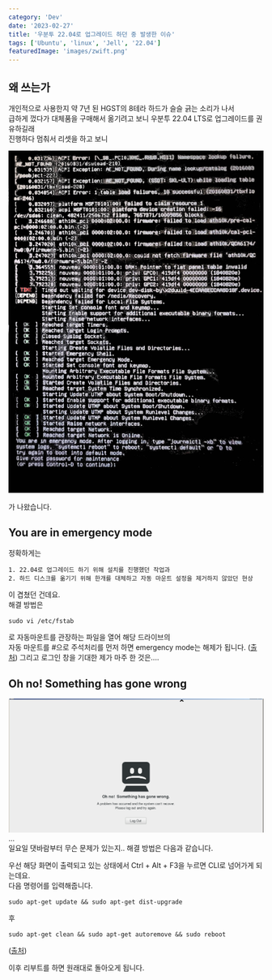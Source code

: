 ```yaml
---
category: 'Dev'
date: '2023-02-27'
title: '우분투 22.04로 업그레이드 하던 중 발생한 이슈'
tags: ['Ubuntu', 'linux', 'Jell', '22.04']
featuredImage: 'images/zwift.png'
---
```


## 왜 쓰는가

개인적으로 사용한지 약 7년 된 HGST의 8테라 하드가 슬슬 긁는 소리가 나서  
급하게 껐다가 대체품을 구매해서 옮기려고 보니 우분투 22.04 LTS로 업그레이드를 권유하길래  
진행하다 멈춰서 리셋을 하고 보니

![You are in emergency mode](images/you_are_in_emergency_mode.jpeg)

가 나왔습니다.

## You are in emergency mode

정확하게는

```text
1. 22.04로 업그레이드 하기 위해 설치를 진행했던 작업과
2. 하드 디스크를 옮기기 위해 한개를 대체하고 자동 마운트 설정을 제거하지 않았던 현상
```

이 겹쳤던 건데요.  
해결 방법은

```shell
sudo vi /etc/fstab
```

로 자동마운트를 관장하는 파일을 열어 해당 드라이브의  
자동 마운트를 #으로 주석처리를 먼저 하면 emergency mode는 해제가 됩니다. ([출처](https://bsssss.tistory.com/485))
그리고 로그인 창을 기대한 제가 마주 한 것은....

## Oh no! Something has gone wrong

![Oh no! Something has gone wrong](images/oh_no_something_has_gone_wrong.png)
...  
일요일 댓바람부터 무슨 문제가 있는지..
해결 방법은 다음과 같습니다.

우선 해당 화면이 출력되고 있는 상태에서 Ctrl + Alt + F3을 누르면 CLI로 넘어가게 되는데요.  
다음 명령어를 입력해줍니다.

```shell
sudo apt-get update && sudo apt-get dist-upgrade
```

후

```shell
sudo apt-get clean && sudo apt-get autoremove && sudo reboot
```

([출처](https://askubuntu.com/questions/1239025/after-upgrade-to-ubuntu-20-04-oh-no-something-went-wrong))

이후 리부트를 하면 원래대로 돌아오게 됩니다.
